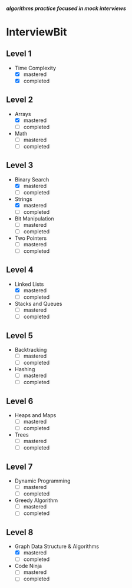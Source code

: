 ##### algorithms practice focused in mock interviews

# InterviewBit

## Level 1
- Time Complexity
	- [x] mastered
	- [x] completed

## Level 2
- Arrays
	- [x] mastered
	- [ ] completed
- Math
	- [ ] mastered
	- [ ] completed

## Level 3
- Binary Search
	- [x] mastered
	- [ ] completed
- Strings
	- [x] mastered
	- [ ] completed
- Bit Manipulation
	- [ ] mastered
	- [ ] completed
- Two Pointers
	- [ ] mastered
	- [ ] completed

## Level 4
- Linked Lists
	- [x] mastered
	- [ ] completed
- Stacks and Queues
	- [ ] mastered
	- [ ] completed

## Level 5
- Backtracking
	- [ ] mastered
	- [ ] completed
- Hashing
	- [ ] mastered
	- [ ] completed

## Level 6
- Heaps and Maps
	- [ ] mastered
	- [ ] completed
- Trees
	- [ ] mastered
	- [ ] completed

## Level 7
- Dynamic Programming
	- [ ] mastered
	- [ ] completed
- Greedy Algorithm
	- [ ] mastered
	- [ ] completed

## Level 8
- Graph Data Structure & Algorithms
	- [x] mastered
	- [ ] completed
- Code Ninja
	- [ ] mastered
	- [ ] completed
